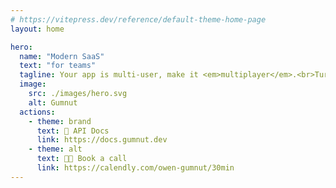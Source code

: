 ```yaml
---
# https://vitepress.dev/reference/default-theme-home-page
layout: home

hero:
  name: "Modern SaaS"
  text: "for teams"
  tagline: Your app is multi-user, make it <em>multiplayer</em>.<br>Turn your product into a real-time workspace with live co-editing, version history, audit trails, and AI agents—in minutes.
  image:
    src: ./images/hero.svg
    alt: Gumnut
  actions:
    - theme: brand
      text: 📄 API Docs
      link: https://docs.gumnut.dev
    - theme: alt
      text: 🧑‍💻 Book a call
      link: https://calendly.com/owen-gumnut/30min
---
```


<script setup>
import DemoSection from './.vitepress/theme/components/DemoSection.vue'
import SocialProofSection from './.vitepress/theme/components/SocialProofSection.vue'
import CaseStudiesSection from './.vitepress/theme/components/CaseStudiesSection.vue'
import FeaturesOverviewSection from './.vitepress/theme/components/FeaturesOverviewSection.vue'
import FeaturesDetailSection from './.vitepress/theme/components/FeaturesDetailSection.vue'
</script>

<DemoSection />
<FeaturesOverviewSection />
<SocialProofSection />
<CaseStudiesSection />
<FeaturesDetailSection />
